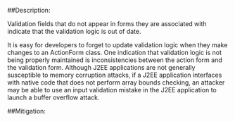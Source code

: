 ##Description:

Validation fields that do not appear in forms they are associated with indicate that the validation logic is out of date.

It is easy for developers to forget to update validation logic when they make changes to an ActionForm class. One indication that validation logic is not being properly maintained is inconsistencies between the action form and the validation form. Although J2EE applications are not generally susceptible to memory corruption attacks, if a J2EE application interfaces with native code that does not perform array bounds checking, an attacker may be able to use an input validation mistake in the J2EE application to launch a buffer overflow attack.

##Mitigation:
